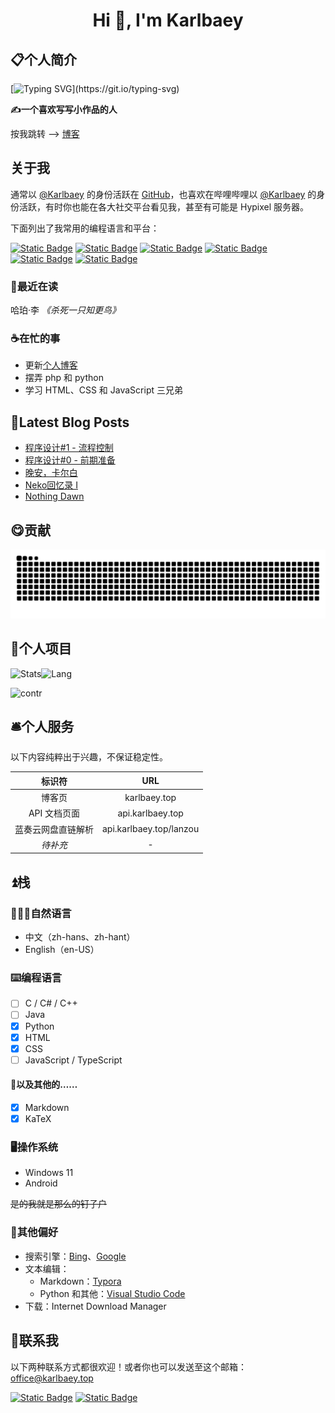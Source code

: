 # <center>Hi 👋, I'm Karlbaey</center>

## 📋个人简介

[![Typing SVG](https://readme-typing-svg.demolab.com?font=Fira+Code&pause=1000&color=2E64F7&width=435&lines=Hello!+I'm+Karlbaey!;Welcome+to+my+personal+profile!)](https://git.io/typing-svg)

**✍一个喜欢写写小作品的人**

按我跳转 --> [博客](//karlbaey.top)

## 关于我

通常以 [@Karlbaey](//github.com/karlbaey) 的身份活跃在 [GitHub](//github.com)，也喜欢在哔哩哔哩以 [@Karlbaey](https://space.bilibili.com/383959860) 的身份活跃，有时你也能在各大社交平台看见我，甚至有可能是 Hypixel 服务器。

下面列出了我常用的编程语言和平台：

[![Static Badge](https://img.shields.io/badge/Python-m?style=flat-square&logo=python&logoColor=white&labelColor=%233776AB&color=%233776AB)](//python.org) [![Static Badge](https://img.shields.io/badge/Git-m?style=flat-square&logo=git&logoColor=white&labelColor=%23F05032&color=%23F05032)](//git-scm.com) [![Static Badge](https://img.shields.io/badge/Node.js-m?style=flat-square&logo=nodedotjs&logoColor=white&labelColor=%235FA04E&color=%235FA04E)](//nodejs.org) [![Static Badge](https://img.shields.io/badge/HTML-m?style=flat-square&logo=html5&logoColor=white&labelColor=%23E34F26&color=%23E34F26)](//html.spec.whatwg.org) [![Static Badge](https://img.shields.io/badge/Markdown-black?style=flat-square&logo=markdown&logoColor=white&labelColor=black&color=black)](https://www.markdown.cn/) [![Static Badge](https://img.shields.io/badge/GitHub-m?style=flat-square&logo=github&logoColor=white&labelColor=%23181717&color=%23181717)](//github.com/Karlbaey101)

### 📕**最近在读**

哈珀·李 *《杀死一只知更鸟》*

### ☕在忙的事

- 更新[个人博客](//karlbaey.top)
- 摆弄 php 和 python
- 学习 HTML、CSS 和 JavaScript 三兄弟

## 📕Latest Blog Posts

<!-- BLOG-POST-LIST:START -->
- [程序设计#1 - 流程控制](https://karlbaey.top/articles/program-design-process-control-episode-one/)
- [程序设计#0 - 前期准备](https://karlbaey.top/articles/program-design-preparation-episode-o/)
- [晚安，卡尔白](https://karlbaey.top/articles/good-night-miss-karlbaey/)
- [Neko回忆录 Ⅰ](https://karlbaey.top/articles/dear-neko-i/)
- [Nothing Dawn](https://karlbaey.top/articles/nothing-dawn/)
<!-- BLOG-POST-LIST:END -->

## 😋贡献

<picture>  <source media="(prefers-color-scheme: dark)" srcset="https://raw.githubusercontent.com/karlbaey101/karlbaey101/output/github-contribution-grid-snake-dark.svg">  <source media="(prefers-color-scheme: light)" srcset="https://raw.githubusercontent.com/karlbaey101/karlbaey101/output/github-contribution-grid-snake.svg">  <img alt="github contribution grid snake animation" src="https://raw.githubusercontent.com/karlbaey101/karlbaey101/output/github-contribution-grid-snake.svg"> </picture>

## 🥇个人项目

![Stats](https://github-readme-stats.vercel.app/api?username=karlbaey&show_icons=true&theme=tokyonight)![Lang](https://github-readme-stats.vercel.app/api/top-langs/?username=karlbaey&layout=compact)

![contr](https://github-readme-activity-graph.vercel.app/graph?username=Karlbaey&theme=react-dark)


## 🛎️个人服务

以下内容纯粹出于兴趣，不保证稳定性。

|       标识符       |           URL           |
| :----------------: | :---------------------: |
|       博客页       |      karlbaey.top       |
|    API 文档页面    |    api.karlbaey.top     |
| 蓝奏云网盘直链解析 | api.karlbaey.top/lanzou |
|      *待补充*      |            -            |

## ⏫栈

### 🧑‍🤝‍🧑自然语言

- 中文（zh-hans、zh-hant）
- English（en-US）

### ⌨️编程语言

- [ ] C / C# / C++
- [ ] Java
- [x] Python
- [x] HTML
- [x] CSS
- [ ] JavaScript / TypeScript

#### 📌以及其他的……

- [x] Markdown
- [x] KaTeX

### 🖥️操作系统

- Windows 11
- Android

~~是的我就是那么的钉子户~~

### 🥰其他偏好

- 搜索引擎：[Bing](//bing.com)、[Google](//google.com)
- 文本编辑：
	- Markdown：[Typora](//typoraio.cn)
	- Python 和其他：[Visual Studio Code](//code.visualstudio.com/)
- 下载：Internet Download Manager

## 🔗联系我

以下两种联系方式都很欢迎！或者你也可以发送至这个邮箱：[office@karlbaey.top](mailto:office@karlbaey.top)

[![Static Badge](https://img.shields.io/badge/BLOG-m?style=for-the-badge&logo=bookstack&logoColor=white&labelColor=%230288D1&color=%230288D1)](//karlbaey.top) [![Static Badge](https://img.shields.io/badge/EMAIL-m?style=for-the-badge&logo=maildotru&logoColor=white&labelColor=%23005FF9&color=%23005FF9)](mailto:karlbaey101@outlook.com)

